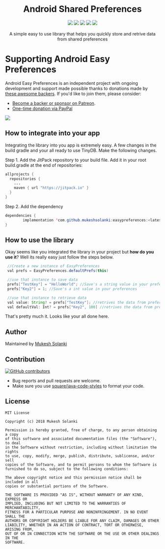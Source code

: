 <h1 align="center">Android Shared Preferences</h1>
<p align="center">
  <a class="badge-align" href="https://www.codacy.com/app/mukeshsolanki/easypreferences?utm_source=github.com&amp;utm_medium=referral&amp;utm_content=mukeshsolanki/easypreferences&amp;utm_campaign=Badge_Grade"><img src="https://api.codacy.com/project/badge/Grade/4829a852b0284e91ac2c1394519a5c1e"/></a>
  <a href="https://jitpack.io/#mukeshsolanki/easypreferences"> <img src="https://jitpack.io/v/mukeshsolanki/easypreferences/month.svg" /></a>
  <a href="https://jitpack.io/#mukeshsolanki/easypreferences"> <img src="https://jitpack.io/v/mukeshsolanki/easypreferences.svg" /></a>
  <a href="https://github.com/mukeshsolanki/easypreferences/actions"> <img src="https://github.com/mukeshsolanki/easypreferences/workflows/Build/badge.svg" /></a>
  <a href="https://opensource.org/licenses/MIT"><img src="https://img.shields.io/badge/License-MIT-blue.svg"/></a>
  <br /><br />
  A simple easy to use library that helps you quickly store and retrive data from shared preferences
</p>

# Supporting Android Easy Preferences

Android Easy Preferences is an independent project with ongoing development and support made possible thanks to donations made by [these awesome backers](BACKERS.md#sponsors). If you'd like to join them, please consider:

  - [Become a backer or sponsor on Patreon](https://www.patreon.com/mukeshsolanki).
  - [One-time donation via PayPal](https://www.paypal.me/mukeshsolanki)

<a href="https://www.patreon.com/bePatron?c=935498" alt="Become a Patron"><img src="https://c5.patreon.com/external/logo/become_a_patron_button.png" /></a>

## How to integrate into your app

Integrating the library into you app is extremely easy. A few changes in the build gradle and your all ready to use TinyDB. Make the following changes.

Step 1. Add the JitPack repository to your build file. Add it in your root build.gradle at the end of repositories:

```java
allprojects {
  repositories {
    ...
    maven { url "https://jitpack.io" }
  }
}
```
Step 2. Add the dependency

```java
dependencies {
        implementation 'com.github.mukeshsolanki:easypreferences:<latest-version>'
}
```

## How to use the library
Okay seems like you integrated the library in your project but **how do you use it**? Well its really easy just follow the steps below.

```java
 //Create a new instance of EasyPreferences
 val prefs = EasyPreferences.defaultPrefs(this)

 //use that instance to save data
 prefs["TestKey"] = "HelloWorld"; //Save's a string value in your preferences
 prefs["Key2"] = 1; //Save's a int value in your preferences

 //use that instance to retrieve data
 val value: String? = prefs["TestKey"]; //retrives the data from preferences
 val defaultVal: Int? = prefs["Key2", 100] //retrives the data from preferences or default values if it does not exists
```
That's pretty much it. Looks like your all done here.

## Author
Maintained by [Mukesh Solanki](https://www.github.com/mukeshsolanki)

## Contribution
[![GitHub contributors](https://img.shields.io/github/contributors/mukeshsolanki/easypreferences.svg)](https://github.com/mukeshsolanki/easypreferences/graphs/contributors)

  - Bug reports and pull requests are welcome.
  - Make sure you use [square/java-code-styles](https://github.com/square/java-code-styles) to format your code.

  ## License
  ```
  MIT License

  Copyright (c) 2018 Mukesh Solanki

  Permission is hereby granted, free of charge, to any person obtaining a copy
  of this software and associated documentation files (the "Software"), to deal
  in the Software without restriction, including without limitation the rights
  to use, copy, modify, merge, publish, distribute, sublicense, and/or sell
  copies of the Software, and to permit persons to whom the Software is
  furnished to do so, subject to the following conditions:

  The above copyright notice and this permission notice shall be included in all
  copies or substantial portions of the Software.

  THE SOFTWARE IS PROVIDED "AS IS", WITHOUT WARRANTY OF ANY KIND, EXPRESS OR
  IMPLIED, INCLUDING BUT NOT LIMITED TO THE WARRANTIES OF MERCHANTABILITY,
  FITNESS FOR A PARTICULAR PURPOSE AND NONINFRINGEMENT. IN NO EVENT SHALL THE
  AUTHORS OR COPYRIGHT HOLDERS BE LIABLE FOR ANY CLAIM, DAMAGES OR OTHER
  LIABILITY, WHETHER IN AN ACTION OF CONTRACT, TORT OR OTHERWISE, ARISING FROM,
  OUT OF OR IN CONNECTION WITH THE SOFTWARE OR THE USE OR OTHER DEALINGS IN THE
  SOFTWARE.
  ```

